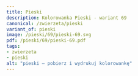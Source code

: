 ```yaml
---
title: Pieski
description: Kolorowanka Pieski - wariant 69
canonical: /zwierzeta/pieski
variant_of: pieski
image: /pieski/69/pieski-69.svg
pdf: /pieski/69/pieski-69.pdf
tags:
- zwierzeta
- pieski
alt: "pieski – pobierz i wydrukuj kolorowankę"
---
```

